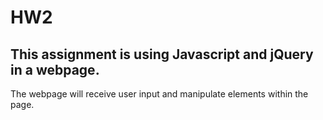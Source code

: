 # HW2

## This assignment is using Javascript and jQuery in a webpage. 

The webpage will receive user input and manipulate elements within the page. 
